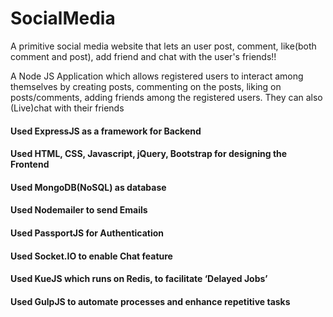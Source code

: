 # SocialMedia
A primitive social media website that lets an user post, comment, like(both comment and post), add friend and chat with the user's friends!! 

A Node JS Application which allows registered users to interact among themselves by creating posts, commenting on the posts, liking on posts/comments, adding friends among the registered users. They can also (Live)chat with their friends
#### Used ExpressJS as a framework for Backend
#### Used HTML, CSS, Javascript, jQuery, Bootstrap for designing the Frontend
#### Used MongoDB(NoSQL) as database
#### Used Nodemailer to send Emails
#### Used PassportJS for Authentication
#### Used Socket.IO to enable Chat feature
#### Used KueJS which runs on Redis, to facilitate ‘Delayed Jobs’ 
#### Used GulpJS to automate processes and enhance repetitive  tasks
